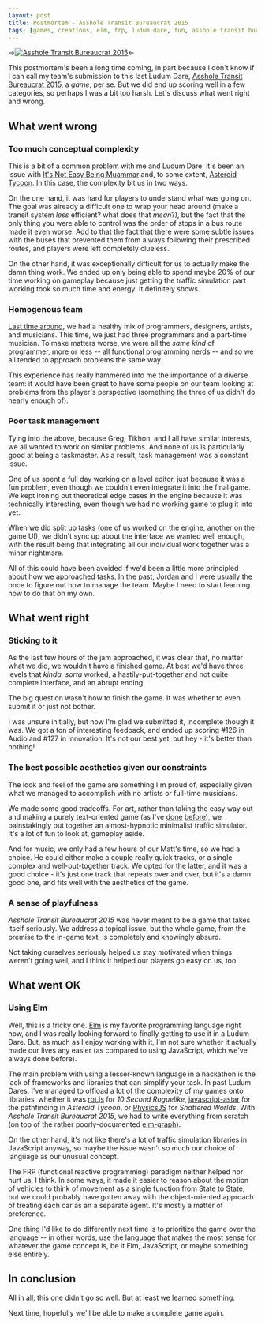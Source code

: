 ```yaml
---
layout: post
title: Postmortem - Asshole Transit Bureaucrat 2015
tags: [games, creations, elm, frp, ludum dare, fun, asshole transit bureaucrat 2015, jam, greg, tikhon, matt, transportation]
---
```


->[![Asshole Transit Bureaucrat 2015](http://i.imgur.com/sMHxmYf.png?2)](http://ludumdare.com/compo/ludum-dare-33/?action=preview&uid=3353)<-

This postmortem's been a long time coming, in part because I don't know if I can call my team's submission to this last Ludum Dare, [Asshole Transit Bureaucrat 2015](http://ludumdare.com/compo/ludum-dare-33/?action=preview&uid=3353), a _game_, per se. But we did end up scoring well in a few categories, so perhaps I was a bit too harsh. Let's discuss what went right and wrong.

## What went wrong

### Too much conceptual complexity

This is a bit of a common problem with me and Ludum Dare: it's been an issue with [It's Not Easy Being Muammar](http://ludumdare.com/compo/ludum-dare-20/?action=preview&uid=3353) and, to some extent, [Asteroid Tycoon](http://alex.nisnevich.com/blog/2014/05/07/asteroid_tycoon_postmortem.html). In this case, the complexity bit us in two ways.

On the one hand, it was hard for players to understand what was going on. The goal was already a difficult one to wrap your head around (make a transit system _less_ efficient? what does that _mean_?), but the fact that the only thing you were able to control was the order of stops in a bus route made it even worse. Add to that the fact that there were some subtle issues with the buses that prevented them from always following their prescribed routes, and players were left completely clueless.

On the other hand, it was exceptionally difficult for us to actually make the damn thing work. We ended up only being able to spend maybe 20% of our time working on gameplay because just getting the traffic simulation part working took so much time and energy. It definitely shows.

### Homogenous team

[Last time around](http://alex.nisnevich.com/blog/2014/09/27/shattered_worlds_postmortem.html), we had a healthy mix of programmers, designers, artists, and musicians. This time, we just had three programmers and a part-time musician. To make matters worse, we were all the _same kind_ of programmer, more or less -- all functional programming nerds -- and so we all tended to approach problems the same way.

This experience has really hammered into me the importance of a diverse team: it would have been great to have some people on our team looking at problems from the player's perspective (something the three of us didn't do nearly enough of).

### Poor task management

Tying into the above, because Greg, Tikhon, and I all have similar interests, we all wanted to work on similar problems. And none of us is particularly good at being a taskmaster. As a result, task management was a constant issue.

One of us spent a full day working on a level editor, just because it was a fun problem, even though we couldn't even integrate it into the final game. We kept ironing out theoretical edge cases in the engine because it was technically interesting, even though we had no working game to plug it into yet. 

When we did split up tasks (one of us worked on the engine, another on the game UI), we didn't sync up about the interface we wanted well enough, with the result being that integrating all our individual work together was a minor nightmare.

All of this could have been avoided if we'd been a little more principled about how we approached tasks. In the past, Jordan and I were usually the once to figure out how to manage the team. Maybe I need to start learning how to do that on my own.

## What went right

### Sticking to it

As the last few hours of the jam approached, it was clear that, no matter what we did, we wouldn't have a finished game. At best we'd have three levels that _kinda, sorta_ worked, a hastily-put-together and not quite complete interface, and an abrupt ending.

The big question wasn't how to finish the game. It was whether to even submit it or just not bother.

I was unsure initially, but now I'm glad we submitted it, incomplete though it was. We got a ton of interesting feedback, and ended up scoring #126 in Audio and #127 in Innovation. It's not our best yet, but hey - it's better than nothing!

### The best possible aesthetics given our constraints

The look and feel of the game are something I'm proud of, especially given what we managed to accomplish with no artists or full-time musicians.

We made some good tradeoffs. For art, rather than taking the easy way out and making a purely text-oriented game (as I've [done](http://ludumdare.com/compo/ludum-dare-27/?action=preview&uid=3353) [before](http://ludumdare.com/compo/ludum-dare-22/?action=preview&uid=3353)), we painstakingly put together an almost-hypnotic minimalist traffic simulator. It's a lot of fun to look at, gameplay aside.

And for music, we only had a few hours of our Matt's time, so we had a choice. He could either make a couple really quick tracks, or a single complex and well-put-together track. We opted for the latter, and it was a good choice - it's just one track that repeats over and over, but it's a damn good one, and fits well with the aesthetics of the game.

### A sense of playfulness

_Asshole Transit Bureaucrat 2015_ was never meant to be a game that takes itself seriously. We address a topical issue, but the whole game, from the premise to the in-game text, is completely and knowingly absurd.

Not taking ourselves seriously helped us stay motivated when things weren't going well, and I think it helped our players go easy on us, too.

## What went OK

### Using Elm

Well, this is a tricky one. [Elm](http://elm-lang.org/) is my favorite programming language right now, and I was really looking forward to finally getting to use it in a Ludum Dare. But, as much as I enjoy working with it, I'm not sure whether it actually made our lives any easier (as compared to using JavaScript, which we've always done before).

The main problem with using a lesser-known language in a hackathon is the lack of frameworks and libraries that can simplify your task. In past Ludum Dares, I've managed to offload a lot of the complexity of my games onto libraries, whether it was [rot.js]() for _10 Second Roguelike_, [javascript-astar](https://github.com/bgrins/javascript-astar) for the pathfinding in _Asteroid Tycoon_, or [PhysicsJS](http://wellcaffeinated.net/PhysicsJS/) for _Shattered Worlds_. With _Asshole Transit Bureaucrat 2015_, we had to write everything from scratch (on top of the rather poorly-documented [elm-graph](https://github.com/sgraf812/elm-graph)).

On the other hand, it's not like there's a lot of traffic simulation libraries in JavaScript anyway, so maybe the issue wasn't so much our choice of language as our unusual concept.

The FRP (functional reactive programming) paradigm neither helped nor hurt us, I think. In some ways, it made it easier to reason about the motion of vehicles to think of movement as a single function from State to State, but we could probably have gotten away with the object-oriented approach of treating each car as an a separate agent. It's mostly a matter of preference.

One thing I'd like to do differently next time is to prioritize the game over the language -- in other words, use the language that makes the most sense for whatever the game concept is, be it Elm, JavaScript, or maybe something else entirely.

## In conclusion

All in all, this one didn't go so well. But at least we learned something.

Next time, hopefully we'll be able to make a complete game again.
